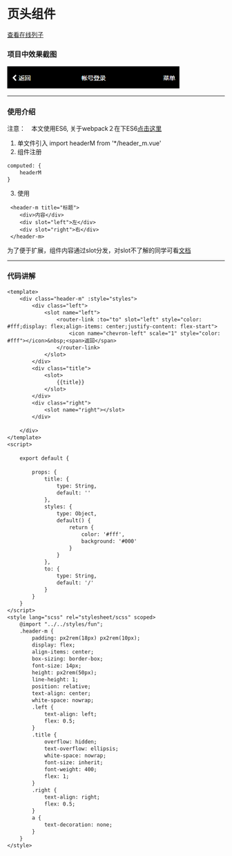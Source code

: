 # 页头组件


[查看在线列子](https://caoshengxiang.github.io/comui/#/ui/header)

### 项目中效果截图

![](./assets/header.png)


------------------------
### 使用介绍


注意：　本文使用ES6, 关于webpack２在下ES6[点击这里]()
1. 单文件引入
import headerM from '*/header_m.vue'
2. 组件注册
```
computed: {
    headerM
}
```
3. 使用
```
 <header-m title="标题">
    <div>内容</div>
    <div slot="left">左</div>
    <div slot="right">右</div>
 </header-m>
```

为了便于扩展，组件内容通过slot分发，对slot不了解的同学可看[文档](https://cn.vuejs.org/v2/guide/components.html#使用插槽分发内容)



---
### 代码讲解

```
<template>
    <div class="header-m" :style="styles">
        <div class="left">
            <slot name="left">
                <router-link :to="to" slot="left" style="color: #fff;display: flex;align-items: center;justify-content: flex-start">
                    <icon name="chevron-left" scale="1" style="color: #fff"></icon>&nbsp;<span>返回</span>
                </router-link>
            </slot>
        </div>
        <div class="title">
            <slot>
                {{title}}
            </slot>
        </div>
        <div class="right">
            <slot name="right"></slot>
        </div>

    </div>
</template>
<script>

    export default {

        props: {
            title: {
                type: String,
                default: ''
            },
            styles: {
                type: Object,
                default() {
                    return {
                        color: '#fff',
                        background: '#000'
                    }
                }
            },
            to: {
                type: String,
                default: '/'
            }
        }
    }
</script>
<style lang="scss" rel="stylesheet/scss" scoped>
    @import "../../styles/fun";
    .header-m {
        padding: px2rem(18px) px2rem(10px);
        display: flex;
        align-items: center;
        box-sizing: border-box;
        font-size: 14px;
        height: px2rem(50px);
        line-height: 1;
        position: relative;
        text-align: center;
        white-space: nowrap;
        .left {
            text-align: left;
            flex: 0.5;
        }
        .title {
            overflow: hidden;
            text-overflow: ellipsis;
            white-space: nowrap;
            font-size: inherit;
            font-weight: 400;
            flex: 1;
        }
        .right {
            text-align: right;
            flex: 0.5;
        }
        a {
            text-decoration: none;
        }
    }
</style>
```